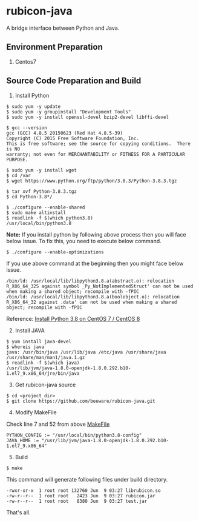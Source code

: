 # rubicon-java
A bridge interface between Python and Java.

## Environment Preparation
1. Centos7

## Source Code Preparation and Build
1. Install Python
```
$ sudo yum -y update
$ sudo yum -y groupinstall "Development Tools"
$ sudo yum -y install openssl-devel bzip2-devel libffi-devel

$ gcc --version
gcc (GCC) 4.8.5 20150623 (Red Hat 4.8.5-39)
Copyright (C) 2015 Free Software Foundation, Inc.
This is free software; see the source for copying conditions.  There is NO
warranty; not even for MERCHANTABILITY or FITNESS FOR A PARTICULAR PURPOSE.

$ sudo yum -y install wget
$ cd /var
$ wget https://www.python.org/ftp/python/3.8.3/Python-3.8.3.tgz

$ tar xvf Python-3.8.3.tgz
$ cd Python-3.8*/

$ ./configure --enable-shared
$ sudo make altinstall
$ readlink -f $(which python3.8)
/usr/local/bin/python3.8
```
**Note:** If you install python by following above process then you will face below issue. To fix this, you need to execute below command.
```
$ ./configure --enable-optimizations
```
If you use above command at the beginning then you might face below issue.
```
/bin/ld: /usr/local/lib/libpython3.8.a(abstract.o): relocation R_X86_64_32S against symbol _Py_NotImplementedStruct' can not be used when making a shared object; recompile with -fPIC
/bin/ld: /usr/local/lib/libpython3.8.a(boolobject.o): relocation R_X86_64_32 against .data' can not be used when making a shared object; recompile with -fPIC
```

Reference: [Install Python 3.8 on CentOS 7 / CentOS 8](https://computingforgeeks.com/how-to-install-python-3-on-centos/)

2. Install JAVA
```
$ yum install java-devel
$ whereis java
java: /usr/bin/java /usr/lib/java /etc/java /usr/share/java /usr/share/man/man1/java.1.gz
$ readlink -f $(which java)
/usr/lib/jvm/java-1.8.0-openjdk-1.8.0.292.b10-1.el7_9.x86_64/jre/bin/java
```

3. Get rubicon-java source
```
$ cd <project_dir>
$ git clone https://github.com/beeware/rubicon-java.git
```
4. Modify MakeFile

Check line 7 and 52 from above [MakeFile](https://github.com/shahazzat/rubicon-java/blob/master/Makefile)
```
PYTHON_CONFIG := "/usr/local/bin/python3.8-config"
JAVA_HOME := "/usr/lib/jvm/java-1.8.0-openjdk-1.8.0.292.b10-1.el7_9.x86_64"
```
5. Build
```
$ make
```
This command will generate following files under build directory.
```
-rwxr-xr-x  1 root root 132760 Jun  9 03:27 librubicon.so
-rw-r--r--  1 root root   2423 Jun  9 03:27 rubicon.jar
-rw-r--r--  1 root root   8380 Jun  9 03:27 test.jar
```

That's all.
